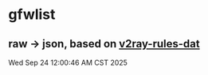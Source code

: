 # gfwlist
## raw -> json, based on [v2ray-rules-dat](https://github.com/Loyalsoldier/v2ray-rules-dat)
Wed Sep 24 12:00:46 AM CST 2025

